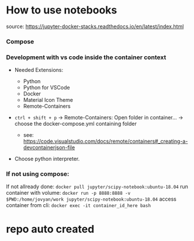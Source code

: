 # How to use notebooks
source: https://jupyter-docker-stacks.readthedocs.io/en/latest/index.html

### Compose



### Development with vs code inside the container context
- Needed Extensions:
  - Python
  - Python for VSCode
  - Docker
  - Material Icon Theme
  - Remote-Containers

- `ctrl + shift + p` -> Remote-Containers: Open folder in container... -> choose the docker-compose.yml containing folder
  - see: https://code.visualstudio.com/docs/remote/containers#_creating-a-devcontainerjson-file
- Choose python interpreter.


### If not using compose:
If not allready done: `docker pull jupyter/scipy-notebook:ubuntu-18.04`
run container with volume: `docker run -p 8888:8888 -v $PWD:/home/jovyan/work jupyter/scipy-notebook:ubuntu-18.04`
access container from cli: `docker exec -it container_id_here bash`
# repo auto created
